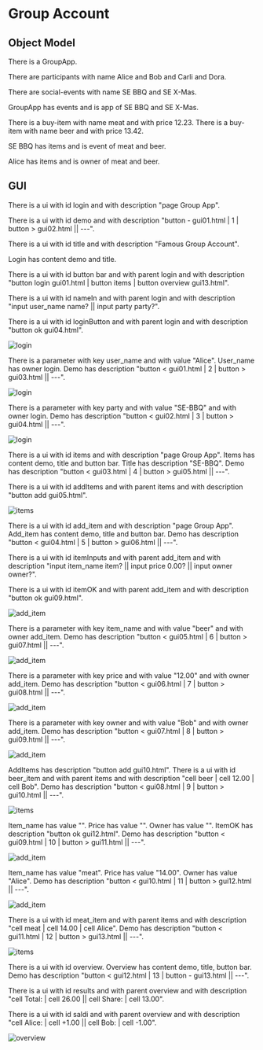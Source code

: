 # Group Account

## Object Model

There is a GroupApp.

There are participants with name Alice and Bob and Carli and Dora.

There are social-events with name SE BBQ and SE X-Mas.

GroupApp has events and is app of SE BBQ and SE X-Mas.

There is a buy-item with name meat and with price 12.23.
There is a buy-item with name beer and with price 13.42.

SE BBQ has items and is event of meat and beer.

Alice has items and is owner of meat and beer. 

## GUI

There is a ui with id login and with description "page Group App". 

There is a ui with id demo
and with description "button - gui01.html | 1 | button > gui02.html || ---".

There is a ui with id title
and with description "Famous Group Account".

Login has content demo and title. 

There is a ui with id button bar and with parent login 
and with description "button login gui01.html | button items | button overview gui13.html".

There is a ui with id nameIn and with parent login 
and with description "input user_name name? || input party party?".

There is a ui with id loginButton and with parent login 
and with description "button ok gui04.html".

![login](gui01.html.png)

There is a parameter with key user_name and with value "Alice".
User_name has owner login.
Demo has description  "button < gui01.html | 2 | button > gui03.html || ---".

![login](gui02.html.png)

There is a parameter with key party and with value "SE-BBQ" and with owner login.
Demo has description  "button < gui02.html | 3 | button > gui04.html || ---".

![login](gui03.html.png)

There is a ui with id items and with description "page Group App". 
Items has content demo, title and button bar. 
Title has description "SE-BBQ".
Demo has description  "button < gui03.html | 4 | button > gui05.html || ---".

There is a ui with id addItems and with parent items
and with description "button add gui05.html".

![items](gui04.html.png)

There is a ui with id add_item and with description "page Group App". 
Add_item has content demo, title and button bar. 
Demo has description  "button < gui04.html | 5 | button > gui06.html || ---".

There is a ui with id itemInputs and with parent add_item
and with description "input item_name item? || input price 0.00? || input owner owner?".

There is a ui with id itemOK and with parent add_item
and with description "button ok gui09.html".

![add_item](gui05.html.png)

There is a parameter with key item_name and with value "beer" and with owner add_item.
Demo has description  "button < gui05.html | 6 | button > gui07.html || ---".

![add_item](gui06.html.png)

There is a parameter with key price and with value "12.00" and with owner add_item.
Demo has description  "button < gui06.html | 7 | button > gui08.html || ---".

![add_item](gui07.html.png)

There is a parameter with key owner and with value "Bob" and with owner add_item.
Demo has description  "button < gui07.html | 8 | button > gui09.html || ---".

![add_item](gui08.html.png)

AddItems has description "button add gui10.html".
There is a ui with id beer_item and with parent items
and with description "cell beer | cell 12.00 | cell Bob".
Demo has description  "button < gui08.html | 9 | button > gui10.html || ---".

![items](gui09.html.png)

Item_name has value "". 
Price has value "".
Owner has value "".
ItemOK has description "button ok gui12.html".
Demo has description  "button < gui09.html | 10 | button > gui11.html || ---".

![add_item](gui10.html.png)

Item_name has value "meat". 
Price has value "14.00".
Owner has value "Alice".
Demo has description  "button < gui10.html | 11 | button > gui12.html || ---".

![add_item](gui11.html.png)

There is a ui with id meat_item and with parent items
and with description "cell meat | cell 14.00 | cell Alice".
Demo has description  "button < gui11.html | 12 | button > gui13.html || ---".

![items](gui12.html.png)

There is a ui with id overview. 
Overview has content demo, title, button bar. 
Demo has description  "button < gui12.html | 13 | button - gui13.html || ---".

There is a ui with id results and with parent overview
and with description "cell Total: | cell 26.00 || cell Share: | cell 13.00".

There is a ui with id saldi and with parent overview
and with description "cell Alice: | cell +1.00 || cell Bob: | cell -1.00".

![overview](gui13.html.png)
